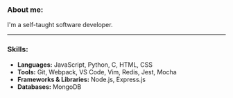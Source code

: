 ### About me:

I'm a self-taught software developer.

<hr>

### Skills:

- **Languages:** JavaScript, Python, C, HTML, CSS
- **Tools:** Git, Webpack, VS Code, Vim, Redis, Jest, Mocha
- **Frameworks & Libraries:** Node.js, Express.js
- **Databases:** MongoDB
